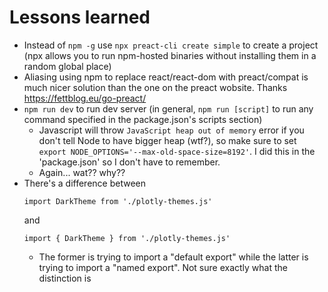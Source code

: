 # Lessons learned

* Instead of `npm -g` use `npx preact-cli create simple` to create a project (npx allows you to run npm-hosted binaries without installing them in a random global place)
* Aliasing using npm to replace react/react-dom with preact/compat is much nicer solution than the one on the preact wobsite. Thanks https://fettblog.eu/go-preact/
* `npm run dev` to run dev server (in general, `npm run [script]` to run any command specified in the package.json's scripts section)
    * Javascript will throw `JavaScript heap out of memory` error if you don't tell Node to have bigger heap (wtf?), so make sure to set `export NODE_OPTIONS='--max-old-space-size=8192'`. I did this in the 'package.json' so I don't have to remember.
    * Again... wat?? why??
* There's a difference between
  ```
  import DarkTheme from './plotly-themes.js'
  ```
  and
  ```
  import { DarkTheme } from './plotly-themes.js'
  ```
    * The former is trying to import a "default export" while the latter is trying to import a "named export". Not sure exactly what the distinction is
